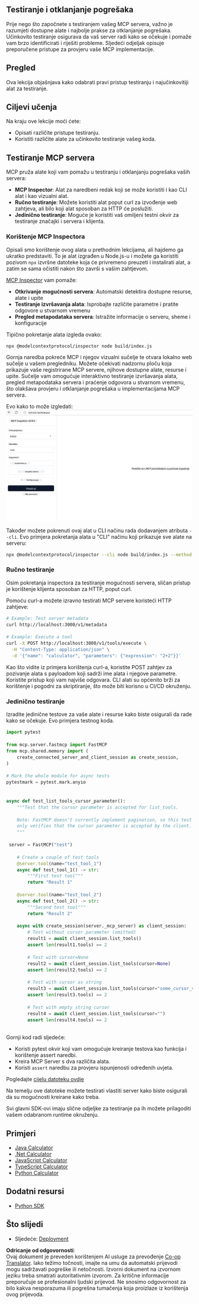 <!--
CO_OP_TRANSLATOR_METADATA:
{
  "original_hash": "4e34e34e84f013e73c7eaa6d09884756",
  "translation_date": "2025-07-13T22:04:22+00:00",
  "source_file": "03-GettingStarted/08-testing/README.md",
  "language_code": "hr"
}
-->
## Testiranje i otklanjanje pogrešaka

Prije nego što započnete s testiranjem vašeg MCP servera, važno je razumjeti dostupne alate i najbolje prakse za otklanjanje pogrešaka. Učinkovito testiranje osigurava da vaš server radi kako se očekuje i pomaže vam brzo identificirati i riješiti probleme. Sljedeći odjeljak opisuje preporučene pristupe za provjeru vaše MCP implementacije.

## Pregled

Ova lekcija objašnjava kako odabrati pravi pristup testiranju i najučinkovitiji alat za testiranje.

## Ciljevi učenja

Na kraju ove lekcije moći ćete:

- Opisati različite pristupe testiranju.
- Koristiti različite alate za učinkovito testiranje vašeg koda.

## Testiranje MCP servera

MCP pruža alate koji vam pomažu u testiranju i otklanjanju pogrešaka vaših servera:

- **MCP Inspector**: Alat za naredbeni redak koji se može koristiti i kao CLI alat i kao vizualni alat.
- **Ručno testiranje**: Možete koristiti alat poput curl za izvođenje web zahtjeva, ali bilo koji alat sposoban za HTTP će poslužiti.
- **Jedinično testiranje**: Moguće je koristiti vaš omiljeni testni okvir za testiranje značajki i servera i klijenta.

### Korištenje MCP Inspectora

Opisali smo korištenje ovog alata u prethodnim lekcijama, ali hajdemo ga ukratko predstaviti. To je alat izgrađen u Node.js-u i možete ga koristiti pozivom `npx` izvršne datoteke koja će privremeno preuzeti i instalirati alat, a zatim se sama očistiti nakon što završi s vašim zahtjevom.

[MCP Inspector](https://github.com/modelcontextprotocol/inspector) vam pomaže:

- **Otkrivanje mogućnosti servera**: Automatski detektira dostupne resurse, alate i upite
- **Testiranje izvršavanja alata**: Isprobajte različite parametre i pratite odgovore u stvarnom vremenu
- **Pregled metapodataka servera**: Istražite informacije o serveru, sheme i konfiguracije

Tipično pokretanje alata izgleda ovako:

```bash
npx @modelcontextprotocol/inspector node build/index.js
```

Gornja naredba pokreće MCP i njegov vizualni sučelje te otvara lokalno web sučelje u vašem pregledniku. Možete očekivati nadzornu ploču koja prikazuje vaše registrirane MCP servere, njihove dostupne alate, resurse i upite. Sučelje vam omogućuje interaktivno testiranje izvršavanja alata, pregled metapodataka servera i praćenje odgovora u stvarnom vremenu, što olakšava provjeru i otklanjanje pogrešaka u implementacijama MCP servera.

Evo kako to može izgledati: ![Inspector](../../../../translated_images/connect.141db0b2bd05f096fb1dd91273771fd8b2469d6507656c3b0c9df4b3c5473929.hr.png)

Također možete pokrenuti ovaj alat u CLI načinu rada dodavanjem atributa `--cli`. Evo primjera pokretanja alata u "CLI" načinu koji prikazuje sve alate na serveru:

```sh
npx @modelcontextprotocol/inspector --cli node build/index.js --method tools/list
```

### Ručno testiranje

Osim pokretanja inspectora za testiranje mogućnosti servera, sličan pristup je korištenje klijenta sposoban za HTTP, poput curl.

Pomoću curl-a možete izravno testirati MCP servere koristeći HTTP zahtjeve:

```bash
# Example: Test server metadata
curl http://localhost:3000/v1/metadata

# Example: Execute a tool
curl -X POST http://localhost:3000/v1/tools/execute \
  -H "Content-Type: application/json" \
  -d '{"name": "calculator", "parameters": {"expression": "2+2"}}'
```

Kao što vidite iz primjera korištenja curl-a, koristite POST zahtjev za pozivanje alata s payloadom koji sadrži ime alata i njegove parametre. Koristite pristup koji vam najviše odgovara. CLI alati su općenito brži za korištenje i pogodni za skriptiranje, što može biti korisno u CI/CD okruženju.

### Jedinično testiranje

Izradite jedinične testove za vaše alate i resurse kako biste osigurali da rade kako se očekuje. Evo primjera testnog koda.

```python
import pytest

from mcp.server.fastmcp import FastMCP
from mcp.shared.memory import (
    create_connected_server_and_client_session as create_session,
)

# Mark the whole module for async tests
pytestmark = pytest.mark.anyio


async def test_list_tools_cursor_parameter():
    """Test that the cursor parameter is accepted for list_tools.

    Note: FastMCP doesn't currently implement pagination, so this test
    only verifies that the cursor parameter is accepted by the client.
    """

 server = FastMCP("test")

    # Create a couple of test tools
    @server.tool(name="test_tool_1")
    async def test_tool_1() -> str:
        """First test tool"""
        return "Result 1"

    @server.tool(name="test_tool_2")
    async def test_tool_2() -> str:
        """Second test tool"""
        return "Result 2"

    async with create_session(server._mcp_server) as client_session:
        # Test without cursor parameter (omitted)
        result1 = await client_session.list_tools()
        assert len(result1.tools) == 2

        # Test with cursor=None
        result2 = await client_session.list_tools(cursor=None)
        assert len(result2.tools) == 2

        # Test with cursor as string
        result3 = await client_session.list_tools(cursor="some_cursor_value")
        assert len(result3.tools) == 2

        # Test with empty string cursor
        result4 = await client_session.list_tools(cursor="")
        assert len(result4.tools) == 2
    
```

Gornji kod radi sljedeće:

- Koristi pytest okvir koji vam omogućuje kreiranje testova kao funkcija i korištenje assert naredbi.
- Kreira MCP Server s dva različita alata.
- Koristi `assert` naredbu za provjeru ispunjenosti određenih uvjeta.

Pogledajte [cijelu datoteku ovdje](https://github.com/modelcontextprotocol/python-sdk/blob/main/tests/client/test_list_methods_cursor.py)

Na temelju ove datoteke možete testirati vlastiti server kako biste osigurali da su mogućnosti kreirane kako treba.

Svi glavni SDK-ovi imaju slične odjeljke za testiranje pa ih možete prilagoditi vašem odabranom runtime okruženju.

## Primjeri

- [Java Calculator](../samples/java/calculator/README.md)
- [.Net Calculator](../../../../03-GettingStarted/samples/csharp)
- [JavaScript Calculator](../samples/javascript/README.md)
- [TypeScript Calculator](../samples/typescript/README.md)
- [Python Calculator](../../../../03-GettingStarted/samples/python)

## Dodatni resursi

- [Python SDK](https://github.com/modelcontextprotocol/python-sdk)

## Što slijedi

- Sljedeće: [Deployment](../09-deployment/README.md)

**Odricanje od odgovornosti**:  
Ovaj dokument je preveden korištenjem AI usluge za prevođenje [Co-op Translator](https://github.com/Azure/co-op-translator). Iako težimo točnosti, imajte na umu da automatski prijevodi mogu sadržavati pogreške ili netočnosti. Izvorni dokument na izvornom jeziku treba smatrati autoritativnim izvorom. Za kritične informacije preporučuje se profesionalni ljudski prijevod. Ne snosimo odgovornost za bilo kakva nesporazuma ili pogrešna tumačenja koja proizlaze iz korištenja ovog prijevoda.